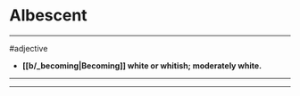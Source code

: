 # Albescent
---
#adjective
- **[[b/_becoming|Becoming]] white or whitish; moderately white.**
---
---
